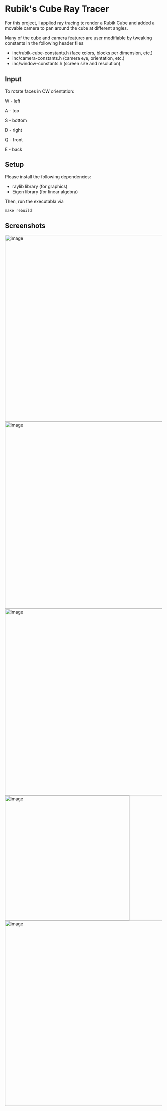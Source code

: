 # Rubik's Cube Ray Tracer

For this project, I applied ray tracing to render a Rubik Cube and added a movable camera to pan around the cube at different angles.

Many of the cube and camera features are user modifiable by tweaking constants in the following header files:
- inc/rubik-cube-constants.h (face colors, blocks per dimension, etc.)
- inc/camera-constants.h (camera eye, orientation, etc.)
- inc/window-constants.h (screen size and resolution)

## Input

To rotate faces in CW orientation:

W - left

A - top

S - bottom

D - right

Q - front 

E - back

## Setup

Please install the following dependencies:
- raylib library (for graphics)
- Eigen library (for linear algebra)

Then, run the executabla via

```
make rebuild
```
## Screenshots


<img width="599" alt="image" src="https://github.com/user-attachments/assets/ecaaeb51-bffd-4fd4-b8bc-9a20763e199d" />
<img width="600" alt="image" src="https://github.com/user-attachments/assets/c760734e-3858-47f6-a7de-4a6c55cc2897" />
<img width="601" alt="image" src="https://github.com/user-attachments/assets/141eee32-c30b-4a54-961f-c6f4246ee6ea" />
<img width="400" alt="image" src="https://github.com/user-attachments/assets/afccf380-0985-4c59-8da3-9861a8d42609" />
<img width="595" alt="image" src="https://github.com/user-attachments/assets/d857f5c0-3da9-4a2a-b490-8ca2b195aade" />



